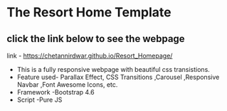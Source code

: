 # The Resort Home Template 
## click the link below to see the webpage
link - https://chetannirdwar.github.io/Resort_Homepage/

* This is a fully responsive webpage with beautiful css transistions.
* Feature used- Parallax Effect, CSS Transitions ,Carousel ,Responsive Navbar ,Font Awesome Icons, etc.
* Framework -Bootstrap 4.6
* Script -Pure JS
